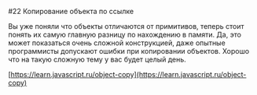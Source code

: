 #22 Копирование объекта по ссылке


Вы уже поняли что объекты отличаются от примитивов, теперь стоит понять их самую главную разницу по нахождению в памяти. Да, это может показаться очень сложной конструкцией, даже опытные программисты допускают ошибки при копировании объектов. Хорошо что на такую сложную тему у вас будет целый день. 

[https://learn.javascript.ru/object-copy](https://learn.javascript.ru/object-copy)